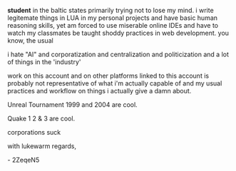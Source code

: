 **student** in the baltic states primarily trying not to lose my mind.
i write legitemate things in LUA in my personal projects and have basic human reasoning skills,
yet am forced to use miserable online IDEs and have to watch my classmates be taught shoddy practices in web development.
you know, the usual


i hate "AI" and corporatization and centralization and politicization and a lot of things in the 'industry'

work on this account and on other platforms linked to this account is probably not representative of what i'm actually capable of and my usual practices and workflow on things i actually give a damn about.


Unreal Tournament 1999 and 2004 are cool.

Quake 1 2 & 3 are cool.

corporations suck


with lukewarm regards,

\- 2ZeqeN5
